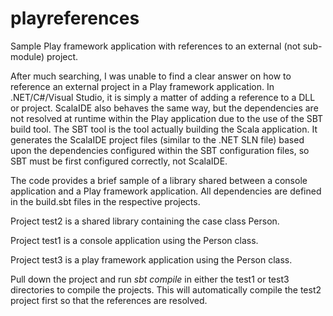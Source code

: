 playreferences
==============

Sample Play framework application with references to an external (not sub-module) project.

After much searching, I was unable to find a clear answer on how to reference an external project in a Play framework application. In .NET/C#/Visual Studio, it is simply a matter of adding a reference to a DLL or project. ScalaIDE also behaves the same way, but the dependencies are not resolved at runtime within the Play application due to the use of the SBT build tool. The SBT tool is the tool actually building the Scala application. It generates the ScalaIDE project files (similar to the .NET SLN file) based upon the dependencies configured within the SBT configuration files, so SBT must be first configured correctly, not ScalaIDE. 

The code provides a brief sample of a library shared between a console application and a Play framework application. All dependencies are defined in the build.sbt files in the respective projects. 

Project test2 is a shared library containing the case class Person. 

Project test1 is a console application using the Person class.

Project test3 is a play framework application using the Person class.

Pull down the project and run *sbt compile* in either the test1 or test3 directories to compile the projects. This will automatically compile the test2 project first so that the references are resolved.

